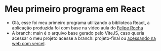 # Meu primeiro programa em React
- Olá, esse foi meu primeiro programa utilizando a biblioteca React, a aplicação produzida foi com base na video aula do [Felipe Rocha](https://youtu.be/2RWsLmu8yVc?si=vvUtTpcCF95-kSTX)
- A branch: main é o arquivo base gerado pelo ViteJS, caso queria acessar o meu projeto acesse a branch: projeto-final ou [acessando na web com vercel](https://gerenciador-de-tarefas-react-mixelenpt.vercel.app/).
